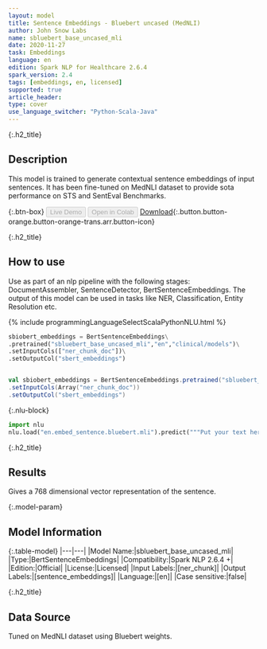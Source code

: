 ```yaml
---
layout: model
title: Sentence Embeddings - Bluebert uncased (MedNLI)
author: John Snow Labs
name: sbluebert_base_uncased_mli
date: 2020-11-27
task: Embeddings
language: en
edition: Spark NLP for Healthcare 2.6.4
spark_version: 2.4
tags: [embeddings, en, licensed]
supported: true
article_header:
type: cover
use_language_switcher: "Python-Scala-Java"
---
```


{:.h2_title}
## Description

This model is trained to generate contextual sentence embeddings of input sentences. It has been fine-tuned on MedNLI dataset to provide sota performance on STS and SentEval Benchmarks.


{:.btn-box}
<button class="button button-orange" disabled>Live Demo</button>
<button class="button button-orange" disabled>Open in Colab</button>
[Download](https://s3.amazonaws.com/auxdata.johnsnowlabs.com/clinical/models/sbluebert_base_uncased_mli_en_2.6.4_2.4_1606228596089.zip){:.button.button-orange.button-orange-trans.arr.button-icon}

{:.h2_title}
## How to use

Use as part of an nlp pipeline with the following stages: DocumentAssembler, SentenceDetector, BertSentenceEmbeddings. The output of this model can be used in tasks like NER, Classification, Entity Resolution etc.

<div class="tabs-box" markdown="1">

{% include programmingLanguageSelectScalaPythonNLU.html %}

```python
sbiobert_embeddings = BertSentenceEmbeddings\
.pretrained("sbluebert_base_uncased_mli","en","clinical/models")\
.setInputCols(["ner_chunk_doc"])\
.setOutputCol("sbert_embeddings")

```

```scala

val sbiobert_embeddings = BertSentenceEmbeddings.pretrained("sbluebert_base_uncased_mli","en","clinical/models")
.setInputCols(Array("ner_chunk_doc"))
.setOutputCol("sbert_embeddings")

```



{:.nlu-block}
```python
import nlu
nlu.load("en.embed_sentence.bluebert.mli").predict("""Put your text here.""")
```

</div>

{:.h2_title}
## Results
Gives a 768 dimensional vector representation of the sentence.

{:.model-param}
## Model Information

{:.table-model}
|---|---|
|Model Name:|sbluebert_base_uncased_mli|
|Type:|BertSentenceEmbeddings|
|Compatibility:|Spark NLP 2.6.4 +|
|Edition:|Official|
|License:|Licensed|
|Input Labels:|[ner_chunk]|
|Output Labels:|[sentence_embeddings]|
|Language:|[en]|
|Case sensitive:|false|

{:.h2_title}
## Data Source
Tuned on MedNLI dataset using Bluebert weights.

